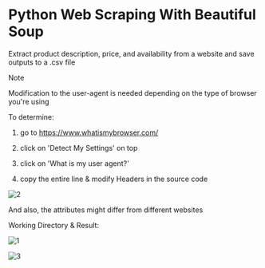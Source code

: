 # Python Web Scraping With Beautiful Soup
Extract product description, price, and availability from a website and save outputs to a .csv file

> [!NOTE]
>
> Modification to the user-agent is needed depending on the type of browser you're using
>
> To determine:
>
> 1) go to https://www.whatismybrowser.com/
> 
> 2) click on 'Detect My Settings' on top
>
> 3) click on 'What is my user agent?'
>    
> 5) copy the entire line & modify Headers in the source code
>
> ![2](https://github.com/tuanlamit/python-web-crawler-app/assets/128099142/8ad05150-5638-4e3e-9478-dda864ff6e82)
>
> And also, the attributes might differ from different websites

Working Directory & Result:

![1](https://github.com/tuanlamit/python-web-crawler-app/assets/128099142/b5ac3971-4d3a-4d98-9363-a9008c92c9e2)

![3](https://github.com/tuanlamit/python-web-crawler-app/assets/128099142/73b6d065-d182-46a4-8e7e-cb2e578be632)


